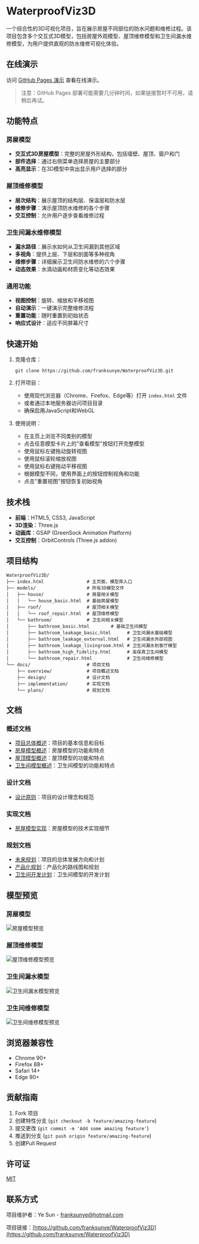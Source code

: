 # WaterproofViz3D

一个综合性的3D可视化项目，旨在展示房屋不同部位的防水问题和维修过程。该项目包含多个交互式3D模型，包括房屋外观模型、屋顶维修模型和卫生间漏水维修模型，为用户提供直观的防水维修可视化体验。

## 在线演示

访问 [GitHub Pages 演示](https://franksunye.github.io/WaterproofViz3D/) 查看在线演示。

> 注意：GitHub Pages 部署可能需要几分钟时间，如果链接暂时不可用，请稍后再试。

## 功能特点

### 房屋模型
- **交互式3D房屋模型**：完整的房屋外形结构，包括墙壁、屋顶、窗户和门
- **部件选择**：通过右侧菜单选择房屋的主要部分
- **高亮显示**：在3D模型中突出显示用户选择的部分

### 屋顶维修模型
- **层次结构**：展示屋顶的结构层、保温层和防水层
- **维修步骤**：演示屋顶防水维修的各个步骤
- **交互控制**：允许用户逐步查看维修过程

### 卫生间漏水维修模型
- **漏水路径**：展示水如何从卫生间漏到其他区域
- **多视角**：提供上层、下层和剖面等多种视角
- **维修步骤**：详细展示卫生间防水维修的六个步骤
- **动态效果**：水滴动画和材质变化等动态效果

### 通用功能
- **视图控制**：旋转、缩放和平移视图
- **自动演示**：一键演示完整维修流程
- **重置功能**：随时重置到初始状态
- **响应式设计**：适应不同屏幕尺寸

## 快速开始

1. 克隆仓库：
   ```
   git clone https://github.com/franksunye/WaterproofViz3D.git
   ```

2. 打开项目：
   - 使用现代浏览器（Chrome、Firefox、Edge等）打开 `index.html` 文件
   - 或者通过本地服务器访问项目目录
   - 确保启用JavaScript和WebGL

3. 使用说明：
   - 在主页上浏览不同类别的模型
   - 点击任意模型卡片上的"查看模型"按钮打开完整模型
   - 使用鼠标左键拖动旋转视图
   - 使用鼠标滚轮缩放视图
   - 使用鼠标右键拖动平移视图
   - 根据模型不同，使用界面上的按钮控制视角和功能
   - 点击"重置视图"按钮恢复初始视角

## 技术栈

- **前端**：HTML5, CSS3, JavaScript
- **3D渲染**：Three.js
- **动画库**：GSAP (GreenSock Animation Platform)
- **交互控制**：OrbitControls (Three.js addon)

## 项目结构

```
WaterproofViz3D/
├── index.html                # 主页面，模型库入口
├── models/                   # 所有3D模型文件
│   ├── house/                # 房屋相关模型
│   │   └── house_basic.html  # 基础房屋模型
│   ├── roof/                 # 屋顶相关模型
│   │   └── roof_repair.html  # 屋顶维修模型
│   └── bathroom/             # 卫生间相关模型
│       ├── bathroom_basic.html        # 基础卫生间模型
│       ├── bathroom_leakage_basic.html      # 卫生间漏水基础模型
│       ├── bathroom_leakage_external.html   # 卫生间漏水外部视图
│       ├── bathroom_leakage_livingroom.html # 卫生间漏水到客厅模型
│       ├── bathroom_high_fidelity.html      # 高保真卫生间模型
│       └── bathroom_repair.html             # 卫生间维修模型
└── docs/                     # 项目文档
    ├── overview/             # 项目概述文档
    ├── design/               # 设计文档
    ├── implementation/       # 实现文档
    └── plans/                # 规划文档
```

## 文档

### 概述文档
- [项目总体概述](docs/overview/project_overview.md)：项目的基本信息和目标
- [房屋模型概述](docs/overview/house_overview.md)：房屋模型的功能和特点
- [屋顶模型概述](docs/overview/roof_overview.md)：屋顶模型的功能和特点
- [卫生间模型概述](docs/overview/bathroom_overview.md)：卫生间模型的功能和特点

### 设计文档
- [设计原则](docs/design/design_principles.md)：项目的设计理念和规范

### 实现文档
- [房屋模型实现](docs/implementation/house_implementation.md)：房屋模型的技术实现细节

### 规划文档
- [未来规划](docs/plans/future_plans.md)：项目的总体发展方向和计划
- [产品化规划](docs/plans/product_roadmap.md)：产品化的路线图和规划
- [卫生间开发计划](docs/plans/bathroom_development_plan.md)：卫生间模型的开发计划

## 模型预览

### 房屋模型
![房屋模型预览](https://placeholder-for-screenshot.com/house-model-screenshot.png)

### 屋顶维修模型
![屋顶维修模型预览](https://placeholder-for-screenshot.com/roof-repair-screenshot.png)

### 卫生间漏水模型
![卫生间漏水模型预览](https://placeholder-for-screenshot.com/bathroom-leakage-screenshot.png)

### 卫生间维修模型
![卫生间维修模型预览](https://placeholder-for-screenshot.com/bathroom-repair-screenshot.png)

## 浏览器兼容性

- Chrome 90+
- Firefox 88+
- Safari 14+
- Edge 90+

## 贡献指南

1. Fork 项目
2. 创建特性分支 (`git checkout -b feature/amazing-feature`)
3. 提交更改 (`git commit -m 'Add some amazing feature'`)
4. 推送到分支 (`git push origin feature/amazing-feature`)
5. 创建Pull Request

## 许可证

[MIT](LICENSE)

## 联系方式

项目维护者：Ye Sun - franksunye@hotmail.com

项目链接：[https://github.com/franksunye/WaterproofViz3D](https://github.com/franksunye/WaterproofViz3D)
